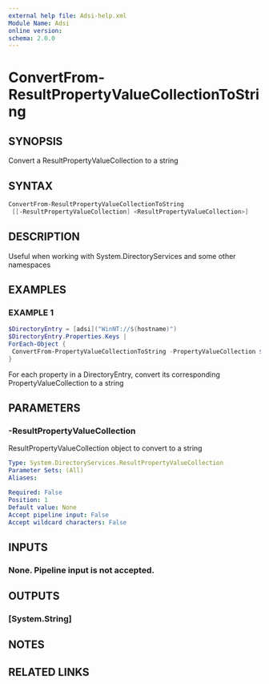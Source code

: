 ```yaml
---
external help file: Adsi-help.xml
Module Name: Adsi
online version:
schema: 2.0.0
---
```


# ConvertFrom-ResultPropertyValueCollectionToString

## SYNOPSIS
Convert a ResultPropertyValueCollection to a string

## SYNTAX

```powershell
ConvertFrom-ResultPropertyValueCollectionToString
 [[-ResultPropertyValueCollection] <ResultPropertyValueCollection>]
```

## DESCRIPTION
Useful when working with System.DirectoryServices and some other namespaces

## EXAMPLES

### EXAMPLE 1
```powershell
$DirectoryEntry = [adsi]("WinNT://$(hostname)")
$DirectoryEntry.Properties.Keys |
ForEach-Object {
 ConvertFrom-PropertyValueCollectionToString -PropertyValueCollection $DirectoryEntry.Properties[$_]
}
```

For each property in a DirectoryEntry, convert its corresponding PropertyValueCollection to a string

## PARAMETERS

### -ResultPropertyValueCollection
ResultPropertyValueCollection object to convert to a string

```yaml
Type: System.DirectoryServices.ResultPropertyValueCollection
Parameter Sets: (All)
Aliases:

Required: False
Position: 1
Default value: None
Accept pipeline input: False
Accept wildcard characters: False
```

## INPUTS

### None. Pipeline input is not accepted.
## OUTPUTS

### [System.String]
## NOTES

## RELATED LINKS

